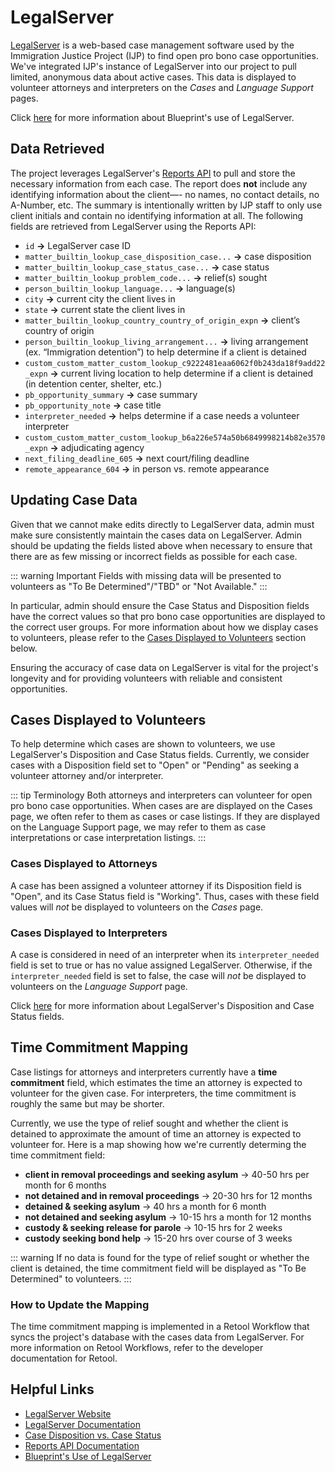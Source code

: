 # LegalServer

[LegalServer](https://www.legalserver.org) is a web-based case management software used by the Immigration Justice Project (IJP) to find open pro bono case opportunities. We've integrated IJP's instance of LegalServer into our project to pull limited, anonymous data about active cases. This data is displayed to volunteer attorneys and interpreters on the *Cases* and *Language Support* pages.

Click [here](https://calblueprint.notion.site/Blueprint-s-Use-of-LegalServer-e4834aa084e641a182a33761b8822651?pvs=4) for more information about Blueprint's use of LegalServer.


## Data Retrieved

The project leverages LegalServer's [Reports API](https://help.legalserver.org/article/1751-reports-api) to pull and store the necessary information from each case. The report does **not** include any identifying information about the client—- no names, no contact details, no A-Number, etc. The summary is intentionally written by IJP staff to only use client initials and contain no identifying information at all. The following fields are retrieved from LegalServer using the Reports API:

- `id` **→** LegalServer case ID
- `matter_builtin_lookup_case_disposition_case...` **→** case disposition 
- `matter_builtin_lookup_case_status_case...` **→** case status 
- `matter_builtin_lookup_problem_code...` **→** relief(s) sought
- `person_builtin_lookup_language...` **→** language(s)
- `city` **→** current city the client lives in 
- `state` **→** current state the client lives in
- `matter_builtin_lookup_country_country_of_origin_expn` **→** client’s country of origin
- `person_builtin_lookup_living_arrangement...` **→** living arrangement (ex. “Immigration detention”) to help determine if a client is detained
- `custom_custom_matter_custom_lookup_c9222481eaa6062f0b243da18f9add22_expn` **→** current living location to help determine if a client is detained (in detention center, shelter, etc.)
- `pb_opportunity_summary` **→** case summary
- `pb_opportunity_note` **→** case title
- `interpreter_needed` **→** helps determine if a case needs a volunteer interpreter
- `custom_custom_matter_custom_lookup_b6a226e574a50b6849998214b82e3570_expn` **→** adjudicating agency 
- `next_filing_deadline_605` **→** next court/filing deadline
- `remote_appearance_604` **→** in person vs. remote appearance


## Updating Case Data

Given that we cannot make edits directly to LegalServer data, admin must make sure consistently maintain the cases data on LegalServer. Admin should be updating the fields listed above when necessary to ensure that there are as few missing or incorrect fields as possible for each case. 

::: warning Important
Fields with missing data will be presented to volunteers as "To Be Determined"/"TBD" or "Not Available."
:::

In particular, admin should ensure the Case Status and Disposition fields have the correct values so that pro bono case opportunities are displayed to the correct user groups. For more information about how we display cases to volunteers, please refer to the [Cases Displayed to Volunteers](legalserver.md#cases-displayed-to-volunteers) section below.

Ensuring the accuracy of case data on LegalServer is vital for the project's longevity and for providing volunteers with reliable and consistent opportunities.

## Cases Displayed to Volunteers

To help determine which cases are shown to volunteers, we use LegalServer's Disposition and Case Status fields. Currently, we consider cases with a Disposition field set to "Open" or "Pending" as seeking a volunteer attorney and/or interpreter.

::: tip Terminology
Both attorneys and interpreters can volunteer for open pro bono case opportunities. When cases are are displayed on the Cases page, we often refer to them as cases or case listings. If they are displayed on the Language Support page, we may refer to them as case interpretations or case interpretation listings.
:::

### Cases Displayed to Attorneys

A case has been assigned a volunteer attorney if its Disposition field is "Open", and its Case Status field is "Working". Thus, cases with these field values will *not* be displayed to volunteers on the *Cases* page.


### Cases Displayed to Interpreters

A case is considered in need of an interpreter when its `interpreter_needed` field is set to true or has no value assigned LegalServer. Otherwise, if the `interpreter_needed` field is set to false, the case will *not* be displayed to volunteers on the *Language Support* page.


Click [here](https://help.legalserver.org/article/1632-disposition-and-case-status-compared) for more information about LegalServer's Disposition and Case Status fields.

## Time Commitment Mapping

Case listings for attorneys and interpreters currently have a **time commitment** field, which estimates the time an attorney is expected to volunteer for the given case. For interpreters, the time commitment is roughly the same but may be shorter. 

Currently, we use the type of relief sought and whether the client is detained to approximate the amount of time an attorney is expected to volunteer for. Here is a map showing how we're currently determing the time commitment field:

- **client in removal proceedings and seeking asylum** → 40-50 hrs per month for 6 months
- **not detained and in removal proceedings** → 20-30 hrs for 12 months
- **detained & seeking asylum** → 40 hrs a month for 6 month
- **not detained and seeking asylum** → 10-15 hrs a month for 12 months
- **custody & seeking release for parole** → 10-15 hrs for 2 weeks
- **custody seeking bond help** → 15-20 hrs over course of 3 weeks

::: warning
If no data is found for the type of relief sought or whether the client is detained, the time commitment field will be displayed as "To Be Determined" to volunteers.
:::

### How to Update the Mapping

The time commitment mapping is implemented in a Retool Workflow that syncs the project's database with the cases data from LegalServer. For more information on Retool Workflows, refer to the developer documentation for Retool.

## Helpful Links

- [LegalServer Website](https://help.legalserver.org)
- [LegalServer Documentation](https://apidocs.legalserver.org)
- [Case Disposition vs. Case Status](https://help.legalserver.org/article/1632-disposition-and-case-status-compared)
- [Reports API Documentation](https://help.legalserver.org/article/1751-reports-api)
- [Blueprint's Use of LegalServer]()